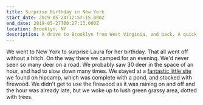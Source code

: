 ```yaml
---
title: Surprise Birthday in New York
start_date: 2019-05-24T12:57:15.000Z
end_date: 2019-05-27T00:27:13.000Z
location: Brooklyn, NY
description: A drive to Brooklyn from West Virginia, and back. A quick stop  over in New Jersey as well, for a summery pool day.
---
```


We went to New York to surprise Laura for her birthday. That all went off
without a hitch. On the way there we camped for an evening. We'd never seen so
many deer on a road. We probably saw 30 deer in the space of an hour, and had to
slow down many times. We stayed at a [fantastic little
site](https://www.hipcamp.com/pennsylvania/the-pond/overland-camping-at-the-pond)
we found on hipcamp, which was complete with a pond, and stocked with firewood.
We didn't get to use the firewood as it was raining on and off and the hour was
already late, but we woke up to lush green grassy area, dotted with trees.

